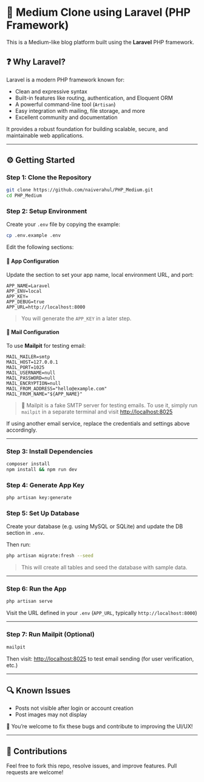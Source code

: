 # 📰 Medium Clone using Laravel (PHP Framework)

This is a Medium-like blog platform built using the **Laravel** PHP framework.

## ❓ Why Laravel?

Laravel is a modern PHP framework known for:

* Clean and expressive syntax
* Built-in features like routing, authentication, and Eloquent ORM
* A powerful command-line tool (`Artisan`)
* Easy integration with mailing, file storage, and more
* Excellent community and documentation

It provides a robust foundation for building scalable, secure, and maintainable web applications.

---

## ⚙️ Getting Started

### Step 1: Clone the Repository

```bash
git clone https://github.com/naiverahul/PHP_Medium.git
cd PHP_Medium
```

### Step 2: Setup Environment

Create your `.env` file by copying the example:

```bash
cp .env.example .env
```

Edit the following sections:

#### 🔐 App Configuration

Update the section to set your app name, local environment URL, and port:

```env
APP_NAME=Laravel
APP_ENV=local
APP_KEY=
APP_DEBUG=true
APP_URL=http://localhost:8000
```

> You will generate the `APP_KEY` in a later step.

#### 📧 Mail Configuration

To use **Mailpit** for testing email:

```env
MAIL_MAILER=smtp
MAIL_HOST=127.0.0.1
MAIL_PORT=1025
MAIL_USERNAME=null
MAIL_PASSWORD=null
MAIL_ENCRYPTION=null
MAIL_FROM_ADDRESS="hello@example.com"
MAIL_FROM_NAME="${APP_NAME}"
```

> 🔪 Mailpit is a fake SMTP server for testing emails. To use it, simply run `mailpit` in a separate terminal and visit [http://localhost:8025](http://localhost:8025)

If using another email service, replace the credentials and settings above accordingly.

---

### Step 3: Install Dependencies

```bash
composer install
npm install && npm run dev
```

### Step 4: Generate App Key

```bash
php artisan key:generate
```

### Step 5: Set Up Database

Create your database (e.g. using MySQL or SQLite) and update the DB section in `.env`.

Then run:

```bash
php artisan migrate:fresh --seed
```

> This will create all tables and seed the database with sample data.

---

### Step 6: Run the App

```bash
php artisan serve
```

Visit the URL defined in your `.env` (`APP_URL`, typically `http://localhost:8000`)

---

### Step 7: Run Mailpit (Optional)

```bash
mailpit
```

Then visit: [http://localhost:8025](http://localhost:8025) to test email sending (for user verification, etc.)

---

## 🔍 Known Issues

* Posts not visible after login or account creation
* Post images may not display

🚗 You’re welcome to fix these bugs and contribute to improving the UI/UX!

---

## 🤝 Contributions

Feel free to fork this repo, resolve issues, and improve features. Pull requests are welcome!
